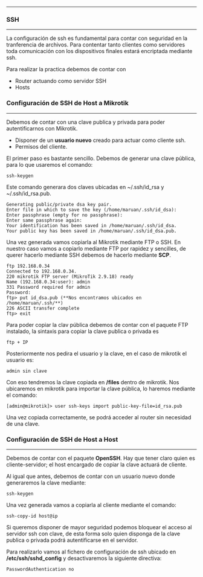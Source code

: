 ---

### SSH
___

La configuración de ssh es fundamental para contar con seguridad en la tranferencia de archivos. Para contentar tanto clientes como servidores toda comunicación con los dispositivos finales estará encriptada mediante ssh.

Para realizar la practica debemos de contar con

* Router actuando como servidor SSH
* Hosts

### Configuración de SSH de Host a Mikrotik
___

Debemos de contar con una clave publica y privada para poder autentificarnos con Mikrotik.  
* Disponer de un **usuario nuevo** creado para actuar como cliente ssh.
* Permisos del cliente.

El primer paso es bastante sencillo. Debemos de generar una clave pública, para lo que usaremos el comando: 

```
ssh-keygen
``` 

Este comando generara dos claves ubicadas en ~/.ssh/id_rsa y ~/.ssh/id_rsa.pub.

```
Generating public/private dsa key pair.
Enter file in which to save the key (/home/maruan/.ssh/id_dsa):
Enter passphrase (empty for no passphrase):
Enter same passphrase again:
Your identification has been saved in /home/maruan/.ssh/id_dsa.
Your public key has been saved in /home/maruan/.ssh/id_dsa.pub.
```
Una vez generada vamos copiarla al Mikrotik mediante FTP o SSH. En nuestro caso vamos a copiarlo mediante FTP por rapidez y sencilles, de querer hacerlo mediante SSH debemos de hacerlo mediante **SCP**.

```
ftp 192.168.0.34
Connected to 192.168.0.34.
220 mikrotik FTP server (MikroTik 2.9.18) ready
Name (192.168.0.34:user): admin
331 Password required for admin
Password:
ftp> put id_dsa.pub (**Nos encontramos ubicados en /home/maruan/.ssh/**)
226 ASCII transfer complete
ftp> exit
```
Para poder copiar la clav pública debemos de contar con el paquete FTP instalado, la sintaxis para copiar la clave publica o privada es 
```
ftp + IP
``` 
Posteriormente nos pedira el usuario y la clave, en el caso de mikrotik el usuario es: 
```
admin sin clave
```

Con eso tendremos la clave copiada en **/files** dentro de mikrotik. Nos ubicaremos en mikrotik para importar la clave pública, lo haremos mediante el comando:

```
[admin@mikrotik]> user ssh-keys import public-key-file=id_rsa.pub
```

Una vez copiada correctamente, se podrá acceder al router sin necesidad de una clave.

### Configuración de SSH de Host a Host
___
Debemos de contar con el paquete **OpenSSH**. Hay que tener claro quien es cliente-servidor; el host encargado de copiar la clave actuará de cliente.

Al igual que antes, debemos de contar con un usuario nuevo donde generaremos la clave mediante: 

```
ssh-keygen
```

Una vez generada vamos a copiarla al cliente mediante el comando:

```
ssh-copy-id host@ip
```

Si queremos disponer de mayor seguridad podemos bloquear el acceso al servidor ssh con clave, de esta forma solo quien disponga de la clave publica o privada podrá autentificarse en el servidor. 

Para realizarlo vamos al fichero de configuración de ssh ubicado en **/etc/ssh/sshd_config** y desactivaremos la siguiente directiva: 

```
PasswordAuthentication no 
```





